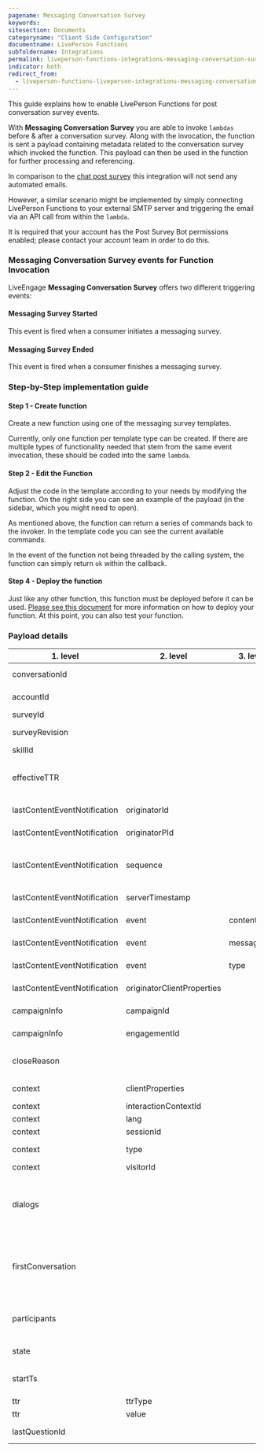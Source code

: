 ```yaml
---
pagename: Messaging Conversation Survey
keywords:
sitesection: Documents
categoryname: "Client Side Configuration"
documentname: LivePerson Functions
subfoldername: Integrations
permalink: liveperson-functions-integrations-messaging-conversation-survey.html
indicator: both
redirect_from:
  - liveperson-functions-liveperson-integrations-messaging-conversation-survey.html
---
```


This guide explains how to enable LivePerson Functions for post conversation survey events.

With **Messaging Conversation Survey** you are able to invoke `lambdas` before & after a conversation survey. Along with the invocation, the function is sent a payload containing metadata related to the conversation survey which invoked the function. This payload can then be used in the function for further processing and referencing.

In comparison to the [chat post survey](function-as-a-service-use-cases-post-chat-survey-transcripts.html) this integration will not send any automated emails.

However, a similar scenario might be implemented by simply connecting LivePerson Functions to your external SMTP server and triggering the email via an API call from within the `lambda`.

<div class="important"> It is required that your account has the Post Survey Bot permissions enabled; please contact your account team in order to do this.</div>


### Messaging Conversation Survey events for Function Invocation

LiveEngage **Messaging Conversation Survey** offers two different triggering events:

#### Messaging Survey Started

This event is fired when a consumer initiates a messaging survey.

#### Messaging Survey Ended

This event is fired when a consumer finishes a messaging survey.

### Step-by-Step implementation guide

#### Step 1 - Create function

Create a new function using one of the messaging survey templates.

Currently, only one function per template type can be created. If there are multiple types of functionality needed that stem from the same event invocation, these should be coded into the same `lambda`.

#### Step 2 - Edit the Function

Adjust the code in the template according to your needs by modifying the function. On the right side you can see an example of the payload (in the sidebar, which you might need to open).

As mentioned above, the function can return a series of commands back to the invoker. In the template code you can see the current available commands.

In the event of the function not being threaded by the calling system, the function can simply return `ok` within the callback.

#### Step 4 - Deploy the function

Just like any other function, this function must be deployed before it can be used. [Please see this document](function-as-a-service-deploying-functions.html) for more information on how to deploy your function. At this point, you can also test your function.

### Payload details

<table>
<thead><tr><th>1. level</th><th>2. level</th><th>3. level</th><th>description</th><th>type</th><th>example</th></tr></thead><tbody>
 <tr><td>conversationId</td><td>&nbsp;</td><td>&nbsp;</td><td>ID of conversation</td><td>STRING</td><td>c840e51e-5f65-4ad4-8d34-5c82b99a2200</td></tr>
 <tr><td>accountId</td><td>&nbsp;</td><td>&nbsp;</td><td>ID of account</td><td>STRING</td><td>12345678</td></tr>
 <tr><td>surveyId</td><td>&nbsp;</td><td>&nbsp;</td><td>ID of survey</td><td>NUMBER</td><td>3387141511</td></tr>
 <tr><td>surveyRevision</td><td>&nbsp;</td><td>&nbsp;</td><td>Revision of survey</td><td>NUMBER</td><td>2</td></tr>
 <tr><td>skillId</td><td>&nbsp;</td><td>&nbsp;</td><td>ID of skill</td><td>STRING</td><td>563267</td></tr>
 <tr><td>effectiveTTR</td><td>&nbsp;</td><td>&nbsp;</td><td>timestamp when agent should be available</td><td>NUMBER</td><td>1528464044687</td></tr>
 <tr><td>lastContentEventNotification</td><td>originatorId</td><td>&nbsp;</td><td>ID of originator</td><td>NUMBER</td><td>37607275.23</td></tr>
 <tr><td>lastContentEventNotification</td><td>originatorPId</td><td>&nbsp;</td><td>Pid of originator</td><td>STRING</td><td>f39fbc5f-da77-5417-8bc7-7584efdd1a5e</td></tr>
 <tr><td>lastContentEventNotification</td><td>sequence</td><td>&nbsp;</td><td>sequence of conversation (starting by 0)</td><td>NUMBER</td><td>1</td></tr>
 <tr><td>lastContentEventNotification</td><td>serverTimestamp</td><td>&nbsp;</td><td>timestamp of the server</td><td>NUMBER</td><td>1528463781807</td></tr>
 <tr><td>lastContentEventNotification</td><td>event</td><td>contentType</td><td>contenttype of last event</td><td>STRING</td><td>text/plain</td></tr>
 <tr><td>lastContentEventNotification</td><td>event</td><td>message</td><td>message of last event</td><td>STRING</td><td>Thank you for messaging us. Our contact center is currently closed. An agent should reply within 11 hours and 40 minutes.</td></tr>
 <tr><td>lastContentEventNotification</td><td>event</td><td>type</td><td>type of last event</td><td>STRING</td><td>ContentEvent</td></tr>
 <tr><td>lastContentEventNotification</td><td>originatorClientProperties</td><td>&nbsp;</td><td>Information about client</td><td>OBJECT</td><td>{"type":".ClientProperties","appId":"webAsync","ipAddress":"127.0.0.1","deviceFamily":"DESKTOP","os":"OSX","osVersion":"10.14.3","integration":"WEB_SDK","integrationVersion":"3.0.25","browser":"CHROME","browserVersion":"72.0.3626.119","features":["PHOTO_SHARING","CO_BROWSE","QUICK_REPLIES","AUTO_MESSAGES","MULTI_DIALOG","RICH_CONTENT"]},</td></tr>
 <tr><td>campaignInfo</td><td>campaignId</td><td>&nbsp;</td><td>ID of campaign</td><td>NUMBER</td><td>2451931211</td></tr>
 <tr><td>campaignInfo</td><td>engagementId</td><td>&nbsp;</td><td>ID of engagement</td><td>NUMBER</td><td>2451931311</td></tr>
 <tr><td>closeReason</td><td>&nbsp;</td><td>&nbsp;</td><td>close reason of conversation</td><td>STRING</td><td>CONSUMER</td></tr>
 <tr><td>context</td><td>clientProperties</td><td>&nbsp;</td><td>Information about client</td><td>OBJECT</td><td>{"type":".ClientProperties","appId":"webAsync","ipAddress":"127.0.0.1","deviceFamily":"DESKTOP","os":"OSX","osVersion":"10.14.3","integration":"WEB_SDK","integrationVersion":"3.0.25","browser":"CHROME","browserVersion":"72.0.3626.119","features":["PHOTO_SHARING","CO_BROWSE","QUICK_REPLIES","AUTO_MESSAGES","MULTI_DIALOG","RICH_CONTENT"]}</td></tr>
 <tr><td>context</td><td>interactionContextId</td><td>&nbsp;</td><td>ID of context</td><td>STRING</td><td>5</td></tr>
 <tr><td>context</td><td>lang</td><td>&nbsp;</td><td>language</td><td>STRING</td><td>en-US</td></tr>
 <tr><td>context</td><td>sessionId</td><td>&nbsp;</td><td>ID of session</td><td>STRING</td><td>iGY4vsiETB-Zsyi7IGlIk1</td></tr>
 <tr><td>context</td><td>type</td><td>&nbsp;</td><td>type of context</td><td>STRING</td><td>SharkContext</td></tr>
 <tr><td>context</td><td>visitorId</td><td>&nbsp;</td><td>ID of visitor</td><td>STRING</td><td>hjMTk3ZTcwZmFhZjc3NDk2</td></tr>
 <tr><td>dialogs</td><td>&nbsp;</td><td>&nbsp;</td><td>array with information about the dialogs of the conversation</td><td>OBJECT-ARRAY</td><td>[{"dialogId":"efSg0XbnTkmg8OXaSyaz81","participantsDetails":[{"id":"49b673cb7d08168a9f14640346340237054482174d65ff8c70e0f4d0d9bfa911","role":"CONSUMER","state":"ACTIVE"}],"dialogType":"POST_SURVEY","channelType":"MESSAGING","metaData":{"appInstallId":"829d951a-777e-46a3-98db-c06214e3f401"},"state":"OPEN","creationTs":1551702854131,"metaDataLastUpdateTs":1551702854131},{"dialogId":"fb84c76d-0daa-46c7-b02d-eb6130c022c1","participantsDetails":[{"id":"49b673cb7d08168a9f14640346340237054482174d65ff8c70e0f4d0d9bfa911","role":"CONSUMER","state":"ACTIVE"}],"dialogType":"MAIN","channelType":"MESSAGING","state":"CLOSE","creationTs":1551702813391,"endTs":1551702854131,"metaDataLastUpdateTs":1551702854131,"closedBy":"CONSUMER","closedCause":"Closed by consumer"}],</td></tr>
 <tr><td>firstConversation</td><td>&nbsp;</td><td>&nbsp;</td><td>if this is the frist conversation of the consumer ever</td><td>BOOLEAN</td><td>TRUE/FALSE</td></tr>
 <tr><td>participants</td><td>&nbsp;</td><td>&nbsp;</td><td>array of the participants of the current state</td><td>OBJECT-ARRAY</td><td>[{"id": "f9d58c57-c489-45f5-bae4-c5ebd52b3972","role": "ASSIGNED_AGENT"}, {"id": "f9d58c57-c489-45f5-bae4-c5ebd52b3972","role": "AGENT"}]</td></tr>
 <tr><td>state</td><td>&nbsp;</td><td>&nbsp;</td><td>state of the dialog</td><td>STRING</td><td>OPEN</td></tr>
 <tr><td>startTs</td><td>&nbsp;</td><td>&nbsp;</td><td>conversation start time as timestamp</td><td>NUMBER</td><td>1528463744663</td></tr>
 <tr><td>ttr</td><td>ttrType</td><td>&nbsp;</td><td>type of ttr</td><td>STRING</td><td>URGENT</td></tr>
 <tr><td>ttr</td><td>value</td><td>&nbsp;</td><td>value of ttr</td><td>NUMBER</td><td>300</td></tr>
 <tr><td>lastQuestionId</td><td>&nbsp;</td><td>&nbsp;</td><td>ID of last question</td><td>STRING</td><td>2741eea2-e184-4cd4-abbe-e8f6e1d26681</td></tr>
</tbody></table>

